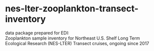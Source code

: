 # nes-lter-zooplankton-transect-inventory
data package prepared for EDI: <br>
Zooplankton sample inventory for Northeast U.S. Shelf Long Term Ecological Research (NES-LTER) Transect cruises, ongoing since 2017
